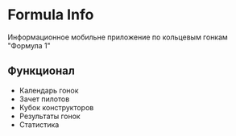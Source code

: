 # Formula Info

Информационное мобильне приложение по кольцевым гонкам "Формула 1"

## Функционал

- Календарь гонок
- Зачет пилотов
- Кубок конструкторов
- Результаты гонок
- Статистика
